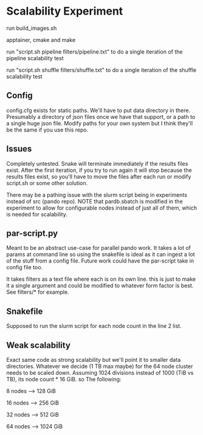 # Scalability Experiment
run build\_images.sh

apptainer, cmake and make

run "script.sh pipeline filters/pipeline.txt" to do a single iteration of the pipeline scalability test

run "script.sh shuffle filters/shuffle.txt" to do a single iteration of the shuffle scalability test

## Config
config.cfg exists for static paths. We'll have to put data directory in there. Presumably a directory of json files once we have that support, or a path to a single huge json file. Modify paths for your own system but I think they'll be the same if you use this repo.

## Issues
Completely untested. Snake will terminate immediately if the results files exist. After the first iteration, if you try to run again it will stop because the results files exist, so you'll have to move the files after each run or modify script.sh or some other solution.

There may be a pathing issue with the slurm script being in experiments instead of src (pando repo). NOTE that pardb.sbatch is modified in the experiment to allow for configurable nodes instead of just all of them, which is needed for scalability.

## par-script.py
Meant to be an abstract use-case for parallel pando work. It takes a lot of params at command line so using the snakefile is ideal as it can ingest a lot of the stuff from a config file. Future work could have the par-script take in config file too.

It takes filters as a text file where each is on its own line. this is just to make it a single argument and could be modified to whatever form factor is best. See filters/\* for example.

## Snakefile
Supposed to run the slurm script for each node count in the line 2 list.

## Weak scalability
Exact same code as strong scalability but we'll point it to smaller data directories. Whatever we decide (1 TB max maybe) for the 64 node cluster needs to be scaled down. Assuming 1024 divisions instead of 1000 (TiB vs TB), its node count \* 16 GiB. so The following:

8 nodes --> 128 GiB

16 nodes --> 256 GiB

32 nodes --> 512 GiB

64 nodes --> 1024 GiB
